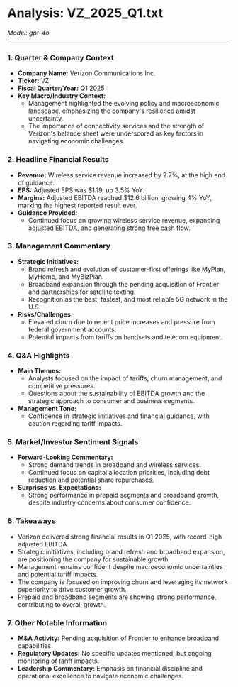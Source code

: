 # Analysis: VZ_2025_Q1.txt

*Model: gpt-4o*

---

### 1. Quarter & Company Context
- **Company Name:** Verizon Communications Inc.
- **Ticker:** VZ
- **Fiscal Quarter/Year:** Q1 2025
- **Key Macro/Industry Context:**
  - Management highlighted the evolving policy and macroeconomic landscape, emphasizing the company's resilience amidst uncertainty.
  - The importance of connectivity services and the strength of Verizon's balance sheet were underscored as key factors in navigating economic challenges.

### 2. Headline Financial Results
- **Revenue:** Wireless service revenue increased by 2.7%, at the high end of guidance.
- **EPS:** Adjusted EPS was $1.19, up 3.5% YoY.
- **Margins:** Adjusted EBITDA reached $12.6 billion, growing 4% YoY, marking the highest reported result ever.
- **Guidance Provided:**
  - Continued focus on growing wireless service revenue, expanding adjusted EBITDA, and generating strong free cash flow.

### 3. Management Commentary
- **Strategic Initiatives:**
  - Brand refresh and evolution of customer-first offerings like MyPlan, MyHome, and MyBizPlan.
  - Broadband expansion through the pending acquisition of Frontier and partnerships for satellite texting.
  - Recognition as the best, fastest, and most reliable 5G network in the U.S.
- **Risks/Challenges:**
  - Elevated churn due to recent price increases and pressure from federal government accounts.
  - Potential impacts from tariffs on handsets and telecom equipment.

### 4. Q&A Highlights
- **Main Themes:**
  - Analysts focused on the impact of tariffs, churn management, and competitive pressures.
  - Questions about the sustainability of EBITDA growth and the strategic approach to consumer and business segments.
- **Management Tone:**
  - Confidence in strategic initiatives and financial guidance, with caution regarding tariff impacts.

### 5. Market/Investor Sentiment Signals
- **Forward-Looking Commentary:**
  - Strong demand trends in broadband and wireless services.
  - Continued focus on capital allocation priorities, including debt reduction and potential share repurchases.
- **Surprises vs. Expectations:**
  - Strong performance in prepaid segments and broadband growth, despite industry concerns about consumer confidence.

### 6. Takeaways
- Verizon delivered strong financial results in Q1 2025, with record-high adjusted EBITDA.
- Strategic initiatives, including brand refresh and broadband expansion, are positioning the company for sustainable growth.
- Management remains confident despite macroeconomic uncertainties and potential tariff impacts.
- The company is focused on improving churn and leveraging its network superiority to drive customer growth.
- Prepaid and broadband segments are showing strong performance, contributing to overall growth.

### 7. Other Notable Information
- **M&A Activity:** Pending acquisition of Frontier to enhance broadband capabilities.
- **Regulatory Updates:** No specific updates mentioned, but ongoing monitoring of tariff impacts.
- **Leadership Commentary:** Emphasis on financial discipline and operational excellence to navigate economic challenges.